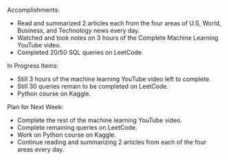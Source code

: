 Accomplishments:
- Read and summarized 2 articles each from the four areas of U.S, World, Business, and Technology news every day.
- Watched and took notes on 3 hours of the Complete Machine Learning YouTube video.
- Completed 20/50 SQL queries on LeetCode.

In Progress Items:
- Still 3 hours of the machine learning YouTube video left to complete.
- Still 30 queries remain to be completed on LeetCode.
- Python course on Kaggle.

Plan for Next Week:
- Complete the rest of the machine learning YouTube video.
- Complete remaining queries on LeetCode.
- Work on Python course on Kaggle.
- Continue reading and summarizing 2 articles from each of the four areas every day.
